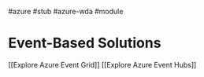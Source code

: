 #azure #stub #azure-wda #module 

# Event-Based Solutions
[[Explore Azure Event Grid]]
[[Explore Azure Event Hubs]]
